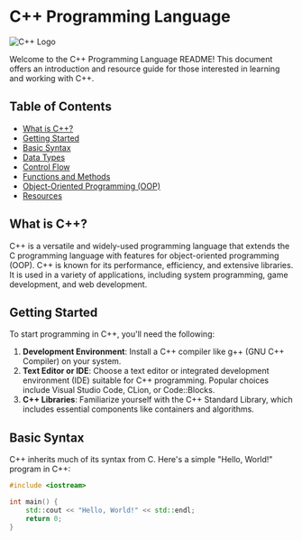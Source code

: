 # C++ Programming Language

![C++ Logo](https://upload.wikimedia.org/wikipedia/commons/thumb/1/18/ISO_C%2B%2B_Logo.svg/220px-ISO_C%2B%2B_Logo.svg.png)

Welcome to the C++ Programming Language README! This document offers an introduction and resource guide for those interested in learning and working with C++.

## Table of Contents
- [What is C++?](#what-is-c++)
- [Getting Started](#getting-started)
- [Basic Syntax](#basic-syntax)
- [Data Types](#data-types)
- [Control Flow](#control-flow)
- [Functions and Methods](#functions-and-methods)
- [Object-Oriented Programming (OOP)](#object-oriented-programming-oop)
- [Resources](#resources)

## What is C++?
C++ is a versatile and widely-used programming language that extends the C programming language with features for object-oriented programming (OOP). C++ is known for its performance, efficiency, and extensive libraries. It is used in a variety of applications, including system programming, game development, and web development.

## Getting Started
To start programming in C++, you'll need the following:
1. **Development Environment**: Install a C++ compiler like g++ (GNU C++ Compiler) on your system.
2. **Text Editor or IDE**: Choose a text editor or integrated development environment (IDE) suitable for C++ programming. Popular choices include Visual Studio Code, CLion, or Code::Blocks.
3. **C++ Libraries**: Familiarize yourself with the C++ Standard Library, which includes essential components like containers and algorithms.

## Basic Syntax
C++ inherits much of its syntax from C. Here's a simple "Hello, World!" program in C++:

```cpp
#include <iostream>

int main() {
    std::cout << "Hello, World!" << std::endl;
    return 0;
}
